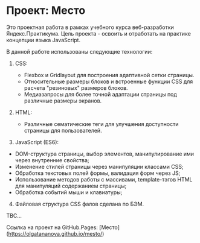 # Проект: Место

Это проектная работа в рамках учебного курса веб-разработки Яндекс.Практикума.
Цель проекта - освоить и отработать на практике концепции языка JavaScript.

В данной работе использованы следующие технологии:

1. CSS:
	- Flexbox и Gridlayout для построения адаптивной сетки страницы.
	- Относительные размеры блоков и встроенные функции CSS для расчета "резиновых" размеров блоков.
	- Медиазапросы для более точной адаптации страницы под различные размеры экранов.

2. HTML:
	- Различные сематические теги для улучшения доступности страницы для пользователей.

3. JavaScript (ES6):
  - DOM-структура страницы, выбор элементов, манипулирование ими через внутренние свойства;
  - Изменение стилей страницы через манипуляции классами CSS;
  - Обработка текстовых полей формы, валидация форм через JS;
  - Использование методов работы с массивами, template-тэгов HTML для манипуляций содержанием страницы;
  - Обработка событий мыши и клавиатуры;


4. Файловая структура CSS фалов сделана по БЭМ.

TBC...


Ссылка на проект на GitHub.Pages: [Место] (https://olgatananova.github.io/mesto/)
